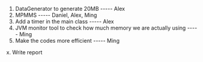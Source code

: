 1. DataGenerator to generate 20MB ----- Alex
2. MPMMS ----- Daniel, Alex, Ming
3. Add a timer in the main class ----- Alex
4. JVM monitor tool to check how much memory we are actually using ----- Ming
5. Make the codes more efficient ----- Ming





x. Write report